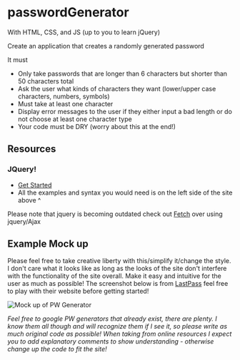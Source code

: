 # passwordGenerator

<p>With HTML, CSS, and JS (up to you to learn jQuery)

Create an application that creates a randomly generated password

It must
- Only take passwords that are longer than 6 characters but shorter than 50 characters total
- Ask the user what kinds of characters they want (lower/upper case characters, numbers, symbols)
- Must take at least one character
- Display error messages to the user if they either input a bad length or do not choose at least one character type
- Your code must be DRY (worry about this at the end!)


## Resources
### JQuery! 
- [Get Started](https://www.w3schools.com/jquery/jquery_get_started.asp) 
- All the examples and syntax you would need is on the left side of the site above ^

Please note that jquery is becoming outdated check out [Fetch](https://developer.mozilla.org/en-US/docs/Web/API/Fetch_API/Using_Fetch) over using jquery/Ajax

## Example Mock up
Please feel free to take creative liberty with this/simplify it/change the style. I don't care what it looks like as long as the looks of the site don't interfere with the functionality of the site overall. Make it easy and intuitive for the user as much as possible! The screenshot below is from [LastPass](https://www.lastpass.com/password-generator) feel free to play with their website before getting started! 

![Mock up of PW Generator](./PWGen.png)

*Feel free to google PW generators that already exist, there are plenty. I know them all though and will recognize them if I see it, so please write as much original code as possible! When taking from online resources I expect you to add explanatory comments to show understanding - otherwise change up the code to fit the site!*</p>